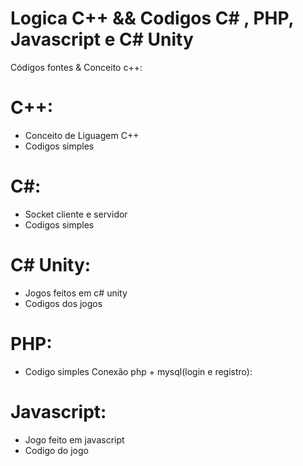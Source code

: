 # Logica C++ && Codigos C# , PHP, Javascript e C# Unity

Códigos fontes & Conceito c++:

# C++:

* Conceito de Liguagem C++
* Codigos simples

# C#:

* Socket cliente e servidor
* Codigos simples

# C# Unity:

* Jogos feitos em c# unity
* Codigos dos jogos

# PHP:

* Codigo simples
Conexão php + mysql(login e registro):

# Javascript:

* Jogo feito em javascript
* Codigo do jogo